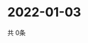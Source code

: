# 2022-01-03
  共 0条

  <!-- BEGIN -->
  <!-- 最后更新时间Mon Jan 03 2022 01:54:50 GMT+0000 (Coordinated Universal Time) -->
  
  <!-- END -->
  
  